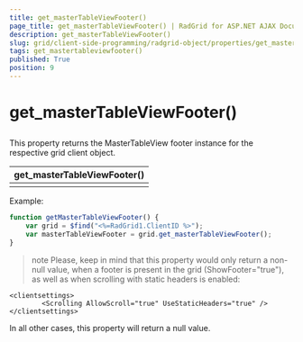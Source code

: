 ```yaml
---
title: get_masterTableViewFooter()
page_title: get_masterTableViewFooter() | RadGrid for ASP.NET AJAX Documentation
description: get_masterTableViewFooter()
slug: grid/client-side-programming/radgrid-object/properties/get_mastertableviewfooter()
tags: get_mastertableviewfooter()
published: True
position: 9
---
```


# get_masterTableViewFooter()



## 

This property returns the MasterTableView footer instance for the respective grid client object.


|  **get_masterTableViewFooter()**  |
| ------ |
||

Example:

````JavaScript
function getMasterTableViewFooter() {
    var grid = $find("<%=RadGrid1.ClientID %>");
    var masterTableViewFooter = grid.get_masterTableViewFooter();
}
````



>note Please, keep in mind that this property would only return a non-null value, when a footer is present in the grid (ShowFooter="true"), as well as when scrolling with static headers is enabled:
>


````ASP.NET
<clientsettings>
        <Scrolling AllowScroll="true" UseStaticHeaders="true" />
</clientsettings>
````



In all other cases, this property will return a null value.
